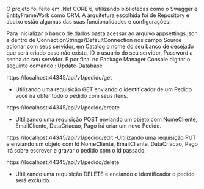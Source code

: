 O projeto foi feito em .Net CORE 6, utilizando bibliotecas como o Swagger e EntityFrameWork como ORM. A arquitetura escolhida foi de Repository e abaixo estão algumas 
das suas funcionalidades e configurações:

Para inicializar o banco de dados basta acessar ao arquivo appsettings.json e dentro de ConnectionStrings/DefaultConnection nos campo Source adionar com seus servidor,
em Catalog o nome do seu banco de desejado que será criado caso não exista, ID o usuário do seu servidor, Password a senha do seu servidor. E por final no Package Manager
Console digitar o seguinte comando : Update-Database

https://localhost:44345/api/v1/pedido/get
- Utilizando uma requisição GET enviando o identificador de um Pedido você irá obter todo o pedido com seus itens.

https://localhost:44345/api/v1/pedido/create
- Ultilizando uma requisição POST enviando um objeto com  NomeCliente, EmailCliente, DataCriacao, Pago irá criar um novo Pedido.

https://localhost:44345/api/v1/pedido/edit
-Ultilizando uma requisição PUT e enviando um objeto com Id NomeCliente, EmailCliente, DataCriacao, Pago irá sobre escrever e gravar o pedido com o Id passado.

https://localhost:44345/api/v1/pedido/delete
- Ultilizando uma requisição DELETE e enciando o identificador o pedido será excluido.

